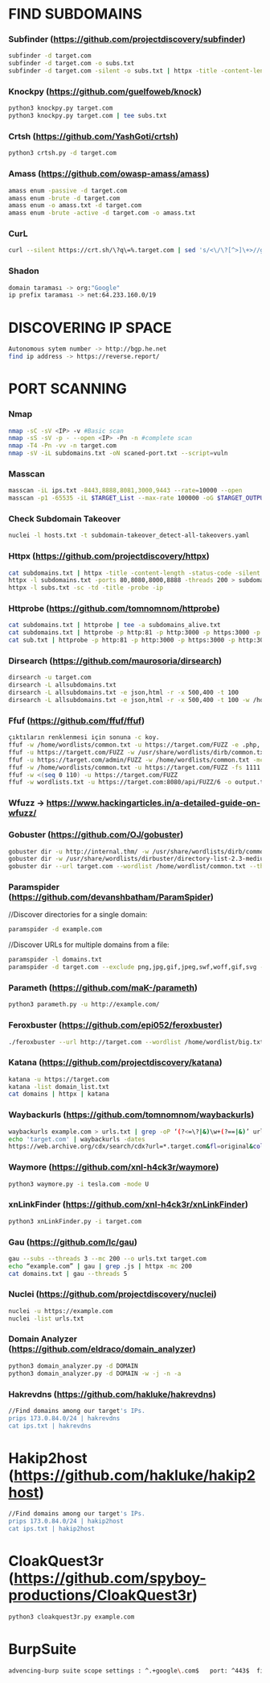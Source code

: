
# FIND SUBDOMAINS

### Subfinder (https://github.com/projectdiscovery/subfinder)
```sh
subfinder -d target.com
subfinder -d target.com -o subs.txt
subfinder -d target.com -silent -o subs.txt | httpx -title -content-length -status-code -silent
```

    
### Knockpy (https://github.com/guelfoweb/knock)
 ```sh
python3 knockpy.py target.com
python3 knockpy.py target.com | tee subs.txt
```
  
### Crtsh (https://github.com/YashGoti/crtsh)
```sh
python3 crtsh.py -d target.com
```    
  
### Amass (https://github.com/owasp-amass/amass)
```sh
amass enum -passive -d target.com
amass enum -brute -d target.com
amass enum -o amass.txt -d target.com
amass enum -brute -active -d target.com -o amass.txt
```

### CurL
```sh
curl --silent https://crt.sh/\?q\=%.target.com | sed 's/<\/\?[^>]\+>//g' | grep -i target.com | tail -n +9 | cut -d ">" -f2 | cut -d "<" -f1
```

### Shadon
```sh
domain taraması -> org:"Google"
ip prefix taraması -> net:64.233.160.0/19
```


# DISCOVERING IP SPACE
```sh
Autonomous sytem number -> http://bgp.he.net
find ip address -> https://reverse.report/
```



# PORT SCANNING

### Nmap
```sh
nmap -sC -sV <IP> -v #Basic scan
nmap -sS -sV -p - --open <IP> -Pn -n #complete scan
nmap -T4 -Pn -vv -n target.com
nmap -sV -iL subdomains.txt -oN scaned-port.txt --script=vuln
```
  
### Masscan
```sh
masscan -iL ips.txt -8443,8888,8081,3000,9443 --rate=10000 --open
masscan -p1 -65535 -iL $TARGET_List --max-rate 100000 -oG $TARGET_OUTPUT
```




### Check Subdomain Takeover
```sh
nuclei -l hosts.txt -t subdomain-takeover_detect-all-takeovers.yaml
```


### Httpx (https://github.com/projectdiscovery/httpx)
```sh
cat subdomains.txt | httpx -title -content-length -status-code -silent
httpx -l subdomains.txt -ports 80,8080,8000,8888 -threads 200 > subdomains_alive.txt
httpx -l subs.txt -sc -td -title -probe -ip
```

### Httprobe (https://github.com/tomnomnom/httprobe)
```sh
cat subdomains.txt | httprobe | tee -a subdomains_alive.txt
cat subdomains.txt | httprobe -p http:81 -p http:3000 -p https:3000 -p http:3001 -p https:3001 -p http:8000 -p http:8080 -p https:8443 -c 50 | tee subdomains_alive.txt
cat sub.txt | httprobe -p http:81 -p http:3000 -p https:3000 -p http:3001 -p https:3001 -p http:8000 -p http:8080 -p https:8443 -p https:10000 -p http:9000 -p https:9443 -c 50 | tee live-subs2.txt
```

### Dirsearch (https://github.com/maurosoria/dirsearch)
```sh
dirsearch -u target.com
dirsearch -L allsubdomains.txt
dirsearch -L allsubdomains.txt -e json,html -r -x 500,400 -t 100
dirsearch -L allsubdomains.txt -e json,html -r -x 500,400 -t 100 -w /home/wordlists/common.txt
```

### Ffuf (https://github.com/ffuf/ffuf)
```sh
çıktıların renklenmesi için sonuna -c koy.
ffuf -w /home/wordlists/common.txt -u https://target.com/FUZZ -e .php,.php.bak,.js,.json,.txt,.sql,.tar.gz,.bkp,.html,.htm,.zip -mc 200,301 -ac
ffuf -u https://targett.com/FUZZ -w /usr/share/wordlists/dirb/common.txt/
ffuf -u https://target.com/admin/FUZZ -w /home/wordlists/common.txt -mc 200
ffuf -w /home/wordlists/common.txt -u https://target.com/FUZZ -fs 1111 => does not show sizes 1111
ffuf -w <(seq 0 110) -u https://target.com/FUZZ
ffuf -w wordlists.txt -u https://target.com:8080/api/FUZZ/6 -o output.txt
```

### Wfuzz -> https://www.hackingarticles.in/a-detailed-guide-on-wfuzz/

### Gobuster (https://github.com/OJ/gobuster)
```sh
gobuster dir -u http://internal.thm/ -w /usr/share/wordlists/dirb/common.txt
gobuster dir -w /usr/share/wordlists/dirbuster/directory-list-2.3-medium.txt -u 10.10.10.56/cgi-bin/ -x sh,cgi,pl -t 200
gobuster dir --url target.com --wordlist /home/wordlist/common.txt --threads 10 --delay 1s --useragent 'ferhatkrs0-hackerone' --headres 'X-Hackerone: ferhatkrs0'
```

### Paramspider (https://github.com/devanshbatham/ParamSpider)
//Discover directories for a single domain:
```sh
paramspider -d example.com
```
//Discover URLs for multiple domains from a file:
```sh
paramspider -l domains.txt
paramspider -d target.com --exclude png,jpg,gif,jpeg,swf,woff,gif,svg --level high --quiet -o result.txt
```

### Parameth (https://github.com/maK-/parameth)
```sh
python3 parameth.py -u http://example.com/
```

### Feroxbuster (https://github.com/epi052/feroxbuster)
```sh
./feroxbuster --url http://target.com --wordlist /home/wordlist/big.txt
```
### Katana (https://github.com/projectdiscovery/katana)
```sh
katana -u https://target.com
katana -list domain_list.txt
cat domains | httpx | katana
```

### Waybackurls (https://github.com/tomnomnom/waybackurls)
```sh
waybackurls example.com > urls.txt | grep -oP ‘(?<=\?|&)\w+(?==|&)’ urls.txt | sort -u
echo 'target.com' | waybackurls -dates
https://web.archive.org/cdx/search/cdx?url=*.target.com&fl=original&collapse=urlkey
```

### Waymore (https://github.com/xnl-h4ck3r/waymore)
```sh
python3 waymore.py -i tesla.com -mode U
```

### xnLinkFinder (https://github.com/xnl-h4ck3r/xnLinkFinder)
```sh
python3 xnLinkFinder.py -i target.com
```

### Gau (https://github.com/lc/gau)
```sh
gau --subs --threads 3 --mc 200 --o urls.txt target.com
echo “example.com” | gau | grep .js | httpx -mc 200
cat domains.txt | gau --threads 5
```

### Nuclei (https://github.com/projectdiscovery/nuclei)
```sh
nuclei -u https://example.com
nuclei -list urls.txt
```

### Domain Analyzer (https://github.com/eldraco/domain_analyzer)
```sh
python3 domain_analyzer.py -d DOMAIN
python3 domain_analyzer.py -d DOMAIN -w -j -n -a
```
  
### Hakrevdns (https://github.com/hakluke/hakrevdns)
```sh
//Find domains among our target's IPs.
prips 173.0.84.0/24 | hakrevdns
cat ips.txt | hakrevdns
```

# Hakip2host (https://github.com/hakluke/hakip2host)
```sh
//Find domains among our target's IPs.
prips 173.0.84.0/24 | hakip2host
cat ips.txt | hakip2host
```

# CloakQuest3r (https://github.com/spyboy-productions/CloakQuest3r)
```sh
python3 cloakquest3r.py example.com
```

# BurpSuite
```sh
advencing-burp suite scope settings : ^.+google\.com$   port: ^443$  file: ^/.*
```





